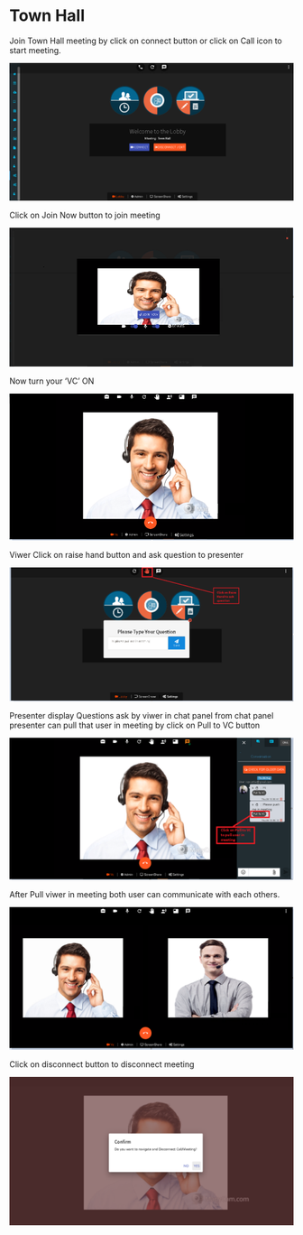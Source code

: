# Town Hall

Join Town Hall meeting by click on connect button or click on Call icon to start meeting.

![](../../.gitbook/assets/image%20%28169%29.png)

Click on Join Now button to join meeting

![](../../.gitbook/assets/image%20%28163%29.png)

Now turn your ‘VC’ ON

![](../../.gitbook/assets/image%20%28101%29.png)

Viwer Click on raise hand button and ask question to presenter

![](../../.gitbook/assets/image%20%2814%29.png)

Presenter display Questions ask by viwer in chat panel from chat panel presenter can pull that user in meeting by click on Pull to VC button

![](../../.gitbook/assets/image%20%28166%29.png)

After Pull viwer in meeting both user can communicate with each others.

![](../../.gitbook/assets/image%20%28139%29.png)

Click on disconnect button to disconnect meeting

![](../../.gitbook/assets/image%20%28146%29.png)

